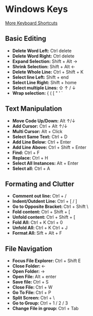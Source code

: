 # Windows Keys

<a href="https://code.visualstudio.com/shortcuts/keyboard-shortcuts-windows.pdf">More Keyboard Shortcuts</a>


## Basic Editing

* <strong>Delete Word Left:</strong> Ctrl delete
* <strong>Delete Word Right:</strong> Ctrl delete
* <strong>Expand Selection:</strong> Shift + Alt → 
* <strong>Shrink Selection:</strong> Shift + Alt ← 
* <strong>Delete Whole Line:</strong> Ctrl + Shift + K 
* <strong>Select line Left:</strong> Shift + end
* <strong>Select Line Right:</strong> Shift + home 
* <strong>Select multiple Lines: </strong> ⇧ ↑ / ↓
* <strong>Wrap selection:</strong> { ( [ " ' `

## Text Manipulation

* <strong>Move Code Up/Down:</strong> Alt ↑/↓
* <strong>Add Cursor:</strong> Ctrl + Alt ↑/↓
* <strong>Multi Cursor:</strong> Alt + Click
* <strong>Select Same Text:</strong> Ctrl + D
* <strong>Add Line Below:</strong> Ctrl + Enter
* <strong>Add Line Above:</strong> Ctrl + Shift + Enter 
* <strong>Find:</strong> Ctrl + F
* <strong>Replace:</strong> Ctrl + H
* <strong>Select All Instances:</strong> Alt + Enter 
* <strong>Select all:</strong> Ctrl + A

## Formating and Clutter

* <strong>Comment out line: </strong> Ctrl + /
* <strong>Indent/Outdent Line: </strong> Ctrl + [ / ]
* <strong>Go to Opposite Bracket: </strong> Ctrl + Shift \
* <strong>Fold content: </strong> Ctrl + Shift + [
* <strong>Unfold content: </strong> Ctrl + Shift + [
* <strong>Fold All: </strong> Ctrl + K  Ctrl + 0
* <strong>Unfold All: </strong> Ctrl + K  Ctrl + J
* <strong>Format All: </strong> Sift + Alt + F

## File Navigation

* <strong>Focus File Explorer: </strong> Ctrl + Shift E
* <strong>Close Folder: </strong> ← 
* <strong>Open Folder: </strong> → 
* <strong>Open File: </strong> Alt + enter 
* <strong>Save file: </strong> Ctrl + S 
* <strong>Close File: </strong> Ctrl + W 
* <strong>Go To File: </strong> Ctrl + P 
* <strong>Split Screen: </strong> Ctrl + \ 
* <strong>Go to Group: </strong> Ctrl + 1 / 2 / 3
* <strong>Change File in group: </strong> Ctrl + Tab
